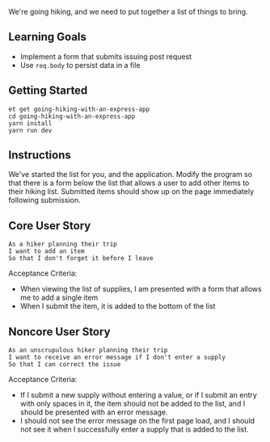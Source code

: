 We're going hiking, and we need to put together a list of things to bring.

## Learning Goals

* Implement a form that submits issuing post request
* Use `req.body` to persist data in a file

## Getting Started

```no-highlight
et get going-hiking-with-an-express-app
cd going-hiking-with-an-express-app
yarn install
yarn run dev
```

## Instructions

We've started the list for you, and the application. Modify the program so that there is a form below the list that allows a user to add other items to their hiking list. Submitted items should show up on the page immediately following submission.

## Core User Story

```no-highlight
As a hiker planning their trip
I want to add an item
So that I don't forget it before I leave
```

Acceptance Criteria:

* When viewing the list of supplies, I am presented with a form that allows me to add a single item
* When I submit the item, it is added to the bottom of the list

## Noncore User Story

```no-highlight
As an unscrupulous hiker planning their trip
I want to receive an error message if I don't enter a supply
So that I can correct the issue
```

Acceptance Criteria:

* If I submit a new supply without entering a value, or if I submit an entry with only spaces in it, the item should not be added to the list, and I should be presented with an error message.
* I should not see the error message on the first page load, and I should not see it when I successfully enter a supply that is added to the list.
